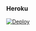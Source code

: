 ### Heroku
[![Deploy](https://www.herokucdn.com/deploy/button.svg)](https://heroku.com/deploy?template=https://github.com/yamatsukaka/80arreglado) 
